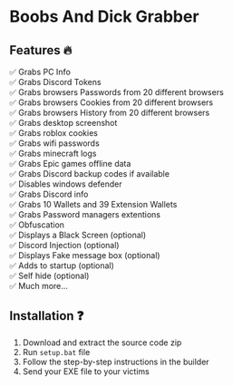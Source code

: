 # Boobs And Dick Grabber 

## Features 🔥
✅ Grabs PC Info<br>
✅ Grabs Discord Tokens<br>
✅ Grabs browsers Passwords from 20 different browsers<br>
✅ Grabs browsers Cookies from 20 different browsers<br>
✅ Grabs browsers History from 20 different browsers<br>
✅ Grabs desktop screenshot<br>
✅ Grabs roblox cookies<br>
✅ Grabs wifi passwords<br>
✅ Grabs minecraft logs<br>
✅ Grabs Epic games offline data<br>
✅ Grabs Discord backup codes if available <br>
✅ Disables windows defender<br>
✅ Grabs Discord info<br>
✅ Grabs 10 Wallets and 39 Extension Wallets<br>
✅ Grabs Password managers extentions <br>
✅ Obfuscation<br>
✅ Displays a Black Screen (optional) <br>
✅ Discord Injection (optional)<br>
✅ Displays Fake message box (optional)<br>
✅ Adds to startup (optional) <br>
✅ Self hide (optional)<br> 
✅ Much more...

## Installation ❓
1. Download and extract the source code zip
2. Run `setup.bat` file
3. Follow the step-by-step instructions in the builder
4. Send your EXE file to your victims
